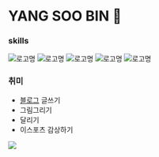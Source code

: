 # YANG SOO BIN 🦁
### skills
![로고명](https://img.shields.io/badge/c-A8B9CC.svg?&style=for-the-badge&logo=&logoColor=white) ![로고명](https://img.shields.io/badge/c++-00599C.svg?&style=for-the-badge&logo=C++&logoColor=white) ![로고명](https://img.shields.io/badge/HTML5-E34F26.svg?&style=for-the-badge&logo=html5&logoColor=white) ![로고명](https://img.shields.io/badge/css-1572B6.svg?&style=for-the-badge&logo=css3&logoColor=white) ![로고명](https://img.shields.io/badge/JavaScript-F7DF1E.svg?&style=for-the-badge&logo=javascript&logoColor=white)
### 취미
- [블로그](https://velog.io/@ppparkta) 글쓰기
- 그림그리기
- 달리기
- 이스포츠 감상하기

<img src="http://mazandi.herokuapp.com/api?handle=92chanum&theme=warm"/> 
